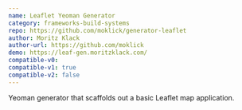 ```yaml
---
name: Leaflet Yeoman Generator
category: frameworks-build-systems
repo: https://github.com/moklick/generator-leaflet
author: Moritz Klack
author-url: https://github.com/moklick
demo: https://leaf-gen.moritzklack.com/
compatible-v0:
compatible-v1: true
compatible-v2: false
---
```


Yeoman generator that scaffolds out a basic Leaflet map application.

